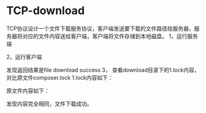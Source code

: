 # TCP-download
TCP协议设计一个文件下载服务协议，客户端发送要下载的文件路径给服务器，服务器将对应的文件内容送给客户端，客户端将文件存储到本地磁盘。
1，运行服务端
 
2，运行客户端
 
发现返回结果是file download success
3，	查看download目录下的1.lock内容，对比原文件composer.lock
1.lock内容如下：
 
原文件内容如下：
	 
发现内容完全相同，文件下载成功。
